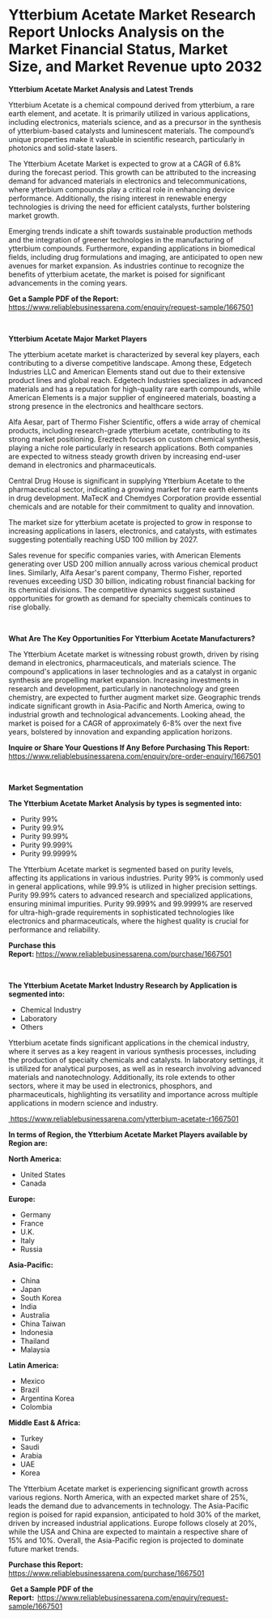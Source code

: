 <p><h1>Ytterbium Acetate Market Research Report Unlocks Analysis on the Market Financial Status, Market Size, and Market Revenue upto 2032</h1></p><p><strong>Ytterbium Acetate Market Analysis and Latest Trends</strong></p>
<p><p>Ytterbium Acetate is a chemical compound derived from ytterbium, a rare earth element, and acetate. It is primarily utilized in various applications, including electronics, materials science, and as a precursor in the synthesis of ytterbium-based catalysts and luminescent materials. The compound’s unique properties make it valuable in scientific research, particularly in photonics and solid-state lasers.</p><p>The Ytterbium Acetate Market is expected to grow at a CAGR of 6.8% during the forecast period. This growth can be attributed to the increasing demand for advanced materials in electronics and telecommunications, where ytterbium compounds play a critical role in enhancing device performance. Additionally, the rising interest in renewable energy technologies is driving the need for efficient catalysts, further bolstering market growth.</p><p>Emerging trends indicate a shift towards sustainable production methods and the integration of greener technologies in the manufacturing of ytterbium compounds. Furthermore, expanding applications in biomedical fields, including drug formulations and imaging, are anticipated to open new avenues for market expansion. As industries continue to recognize the benefits of ytterbium acetate, the market is poised for significant advancements in the coming years.</p></p>
<p><strong>Get a Sample PDF of the Report:&nbsp;</strong> <a href="https://www.reliablebusinessarena.com/enquiry/request-sample/1667501?utm_campaign=3601&utm_medium=2&utm_source=Github&utm_content=ia&utm_term=18042025&utm_id=ytterbium-acetate">https://www.reliablebusinessarena.com/enquiry/request-sample/1667501</a></p>
<p>&nbsp;</p>
<p><strong>Ytterbium Acetate Major Market Players</strong></p>
<p><p>The ytterbium acetate market is characterized by several key players, each contributing to a diverse competitive landscape. Among these, Edgetech Industries LLC and American Elements stand out due to their extensive product lines and global reach. Edgetech Industries specializes in advanced materials and has a reputation for high-quality rare earth compounds, while American Elements is a major supplier of engineered materials, boasting a strong presence in the electronics and healthcare sectors.</p><p>Alfa Aesar, part of Thermo Fisher Scientific, offers a wide array of chemical products, including research-grade ytterbium acetate, contributing to its strong market positioning. Ereztech focuses on custom chemical synthesis, playing a niche role particularly in research applications. Both companies are expected to witness steady growth driven by increasing end-user demand in electronics and pharmaceuticals.</p><p>Central Drug House is significant in supplying Ytterbium Acetate to the pharmaceutical sector, indicating a growing market for rare earth elements in drug development. MaTecK and Chemdyes Corporation provide essential chemicals and are notable for their commitment to quality and innovation.</p><p>The market size for ytterbium acetate is projected to grow in response to increasing applications in lasers, electronics, and catalysts, with estimates suggesting potentially reaching USD 100 million by 2027. </p><p>Sales revenue for specific companies varies, with American Elements generating over USD 200 million annually across various chemical product lines. Similarly, Alfa Aesar's parent company, Thermo Fisher, reported revenues exceeding USD 30 billion, indicating robust financial backing for its chemical divisions. The competitive dynamics suggest sustained opportunities for growth as demand for specialty chemicals continues to rise globally.</p></p>
<p>&nbsp;</p>
<p><strong>What Are The Key Opportunities For Ytterbium Acetate Manufacturers?</strong></p>
<p><p>The Ytterbium Acetate market is witnessing robust growth, driven by rising demand in electronics, pharmaceuticals, and materials science. The compound's applications in laser technologies and as a catalyst in organic synthesis are propelling market expansion. Increasing investments in research and development, particularly in nanotechnology and green chemistry, are expected to further augment market size. Geographic trends indicate significant growth in Asia-Pacific and North America, owing to industrial growth and technological advancements. Looking ahead, the market is poised for a CAGR of approximately 6-8% over the next five years, bolstered by innovation and expanding application horizons.</p></p>
<p><strong>Inquire or Share Your Questions If Any Before Purchasing This Report:</strong> <a href="https://www.reliablebusinessarena.com/enquiry/pre-order-enquiry/1667501?utm_campaign=3601&utm_medium=2&utm_source=Github&utm_content=ia&utm_term=18042025&utm_id=ytterbium-acetate">https://www.reliablebusinessarena.com/enquiry/pre-order-enquiry/1667501</a></p>
<p>&nbsp;</p>
<p><strong>Market Segmentation</strong></p>
<p><strong>The Ytterbium Acetate Market Analysis by types is segmented into:</strong></p>
<p><ul><li>Purity 99%</li><li>Purity 99.9%</li><li>Purity 99.99%</li><li>Purity 99.999%</li><li>Purity 99.9999%</li></ul></p>
<p><p>The Ytterbium Acetate market is segmented based on purity levels, affecting its applications in various industries. Purity 99% is commonly used in general applications, while 99.9% is utilized in higher precision settings. Purity 99.99% caters to advanced research and specialized applications, ensuring minimal impurities. Purity 99.999% and 99.9999% are reserved for ultra-high-grade requirements in sophisticated technologies like electronics and pharmaceuticals, where the highest quality is crucial for performance and reliability.</p></p>
<p><strong>Purchase this Report:&nbsp;</strong><a href="https://www.reliablebusinessarena.com/purchase/1667501?utm_campaign=3601&utm_medium=2&utm_source=Github&utm_content=ia&utm_term=18042025&utm_id=ytterbium-acetate">https://www.reliablebusinessarena.com/purchase/1667501</a></p>
<p>&nbsp;</p>
<p><strong>The Ytterbium Acetate Market Industry Research by Application is segmented into:</strong></p>
<p><ul><li>Chemical Industry</li><li>Laboratory</li><li>Others</li></ul></p>
<p><p>Ytterbium acetate finds significant applications in the chemical industry, where it serves as a key reagent in various synthesis processes, including the production of specialty chemicals and catalysts. In laboratory settings, it is utilized for analytical purposes, as well as in research involving advanced materials and nanotechnology. Additionally, its role extends to other sectors, where it may be used in electronics, phosphors, and pharmaceuticals, highlighting its versatility and importance across multiple applications in modern science and industry.</p></p>
<p><a href="https://www.reliablebusinessarena.com/ytterbium-acetate-r1667501?utm_campaign=3601&utm_medium=2&utm_source=Github&utm_content=ia&utm_term=18042025&utm_id=ytterbium-acetate">&nbsp;https://www.reliablebusinessarena.com/ytterbium-acetate-r1667501</a></p>
<p><strong>In terms of Region, the Ytterbium Acetate Market Players available by Region are:</strong></p>
<p>
    <p> <strong> North America: </strong>
        <ul>
            <li>United States</li>
            <li>Canada</li>
        </ul>
        </p> 
    <p> <strong> Europe: </strong>
        <ul>
            <li>Germany</li>
            <li>France</li>
            <li>U.K.</li>
            <li>Italy</li>
            <li>Russia</li>
        </ul>
        </p> 
    <p> <strong> Asia-Pacific: </strong>
        <ul>
            <li>China</li>
            <li>Japan</li>
            <li>South Korea</li>
            <li>India</li>
            <li>Australia</li>
            <li>China Taiwan</li>
            <li>Indonesia</li>
            <li>Thailand</li>
            <li>Malaysia</li>
        </ul>
        </p> 
    <p> <strong> Latin America: </strong>
        <ul>
            <li>Mexico</li>
            <li>Brazil</li>
            <li>Argentina Korea</li>
            <li>Colombia</li>
        </ul>
        </p> 
    <p> <strong> Middle East & Africa: </strong>
        <ul>
            <li>Turkey</li>
            <li>Saudi</li>
            <li>Arabia</li>
            <li>UAE</li>
            <li>Korea</li>
        </ul>
    </p>
    </p>
<p><p>The Ytterbium Acetate market is experiencing significant growth across various regions. North America, with an expected market share of 25%, leads the demand due to advancements in technology. The Asia-Pacific region is poised for rapid expansion, anticipated to hold 30% of the market, driven by increased industrial applications. Europe follows closely at 20%, while the USA and China are expected to maintain a respective share of 15% and 10%. Overall, the Asia-Pacific region is projected to dominate future market trends.</p></p>
<p><strong>Purchase this Report: </strong><a href="https://www.reliablebusinessarena.com/purchase/1667501?utm_campaign=3601&utm_medium=2&utm_source=Github&utm_content=ia&utm_term=18042025&utm_id=ytterbium-acetate">https://www.reliablebusinessarena.com/purchase/1667501</a></p>
<p>&nbsp;<strong>Get a Sample PDF of the Report:&nbsp;&nbsp;</strong><a href="https://www.reliablebusinessarena.com/enquiry/request-sample/1667501?utm_campaign=3601&utm_medium=2&utm_source=Github&utm_content=ia&utm_term=18042025&utm_id=ytterbium-acetate">https://www.reliablebusinessarena.com/enquiry/request-sample/1667501</a></p>
<p><strong></strong></p>
<p><p></p><p></p><p></p></p>